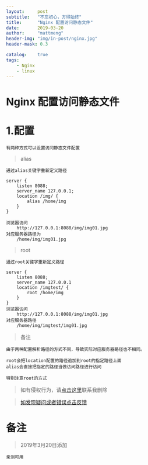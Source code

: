 ```yaml
---
layout:     post
subtitle:   "不忘初心，方得始终"
title:      "Nginx 配置访问静态文件"
date:       2019-03-20
author:     "mattmeng"
header-img: "img/in-post/nginx.jpg"
header-mask: 0.3

catalog:    true
tags:
    - Nginx
    - linux
---
```


# Nginx 配置访问静态文件
# 1.配置

    有两种方式可以设置访问静态文件配置

>alias

    通过alias关键字重新定义路径

    server {
        listen 8088;
        server_name 127.0.0.1;
        location /img/ {
            alias /home/img
        }
    }

    浏览器访问
        http://127.0.0.1:8088/img/img01.jpg
    对应服务器路径为
        /home/img/img01.jpg

>root

    通过root关键字重新定义路径

    server {
        listem 8088;
        server_name 127.0.0.1
        location /imgtest/ {
            root /home/img
        }
    }
    浏览器访问
        http://127.0.0.1:8088/img/img01.jpg
    对应服务器路径
        /home/img/imgtest/img01.jpg

>备注

    由于两种配置解析路径的方式不同，导致实际对应服务器路径也不相同。

    root会把location配置的路径追加到root的指定路径上面
    alias会直接把指定的路径当做访问路径进行访问

    特别注意root的方式


>如有侵权行为，请[点击这里](https://github.com/mattmengCooper/MattMeng_hexo/issues)联系我删除

>[如发现疑问或者错误点击反馈](https://github.com/mattmengCooper/MattMeng_hexo/issues)

# 备注

>2019年3月20日添加

    亲测可用
